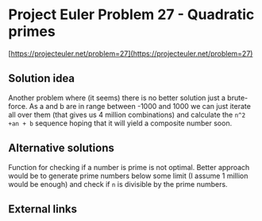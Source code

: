 # Project Euler Problem 27 - Quadratic primes

[https://projecteuler.net/problem=27](https://projecteuler.net/problem=27)

## Solution idea

Another problem where (it seems) there is no better solution just a brute-force.
As a and b are in range between -1000 and 1000 we can just iterate all over them (that gives us 4 million combinations) and calculate the `n^2 +an + b` sequence hoping that it will yield a composite number soon.

## Alternative solutions

Function for checking if a number is prime is not optimal. Better approach would be to generate prime numbers below some limit (I assume 1 million would be enough) and check if `n` is divisible by the prime numbers.

## External links
